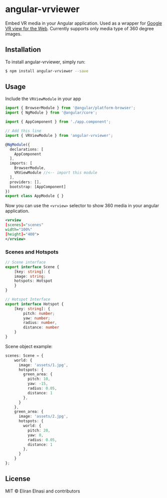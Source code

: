 # angular-vrviewer
Embed VR media in your Angular application. Used as a wrapper for [Google VR view for the Web](https://github.com/googlevr/vrview).
Currently supports only media type of 360 degree images.

## Installation

To install angular-vrviewer, simply run:

```bash
$ npm install angular-vrviewer --save
```

## Usage

Include the `VRViewModule` in your app

```typescript
import { BrowserModule } from '@angular/platform-browser';
import { NgModule } from '@angular/core';

import { AppComponent } from './app.component';

// Add this line
import { VRViewModule } from 'angular-vrviewer';

@NgModule({
  declarations: [
    AppComponent
  ],
  imports: [
    BrowserModule,
    VRViewModule //<-- import this module
  ],
  providers: [],
  bootstrap: [AppComponent]
})
export class AppModule { }
```
Now you can use the `<vrview>` selector to show 360 media in your angular application.

```xml
<vrview
[scenes]="scenes"
width="100%"
[height]="400">
</vrview>
```

### Scenes and Hotspots
```typescript
// Scene interface
export interface Scene {
	[key: string]: {
	image: string;
	hotspots: Hotspot
	}
}

// Hotspot Interface
export interface Hotspot {
	[key: string]: {
		pitch: number;
		yaw: number;
		radius: number,
		distance: number
	}
}
```

Scene object example:

```typescript
scenes: Scene = {
    world: {
      image: 'assets/1.jpg',
      hotspots: {
        green_area: {
          pitch: 10,
          yaw: -15,
          radius: 0.05,
          distance: 1
        },
      }
    },
    green_area: {
      image: 'assets/2.jpg',
      hotspots: {
        world: {
          pitch: 20,
          yaw: 0,
          radius: 0.05,
          distance: 1
        },
      }
    }
};
```


## License

MIT © Eliran Elnasi and contributors
